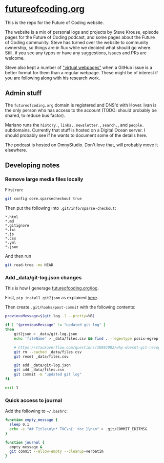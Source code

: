 # [futureofcoding.org](http://futureofcoding.org)

This is the repo for the Future of Coding website.

The website is a mix of personal logs and projects by Steve Krouse, episode pages for the Future of Coding podcast, and some pages about the Future of Coding community. Steve has turned over the website to community ownership, so things are in flux while we decided what should go where. Still, if you see any typos or have any suggestions, issues and PRs are welcome.

Steve also kept a number of ["virtual webpages"](https://github.com/futureofcoding/futureofcoding.org/issues?q=is%3Aopen+is%3Aissue+label%3A%22virtual+webpage%22) when a GitHub issue is a better format for them than a regular webpage. These might be of interest if you are following along with his research work.

## Admin stuff

The `futureofcoding.org` domain is registered and DNS'd with Hover. Ivan is the only person who has access to the account (TODO: should probably be shared, to reduce bus factor).

Mariano runs the `history.`, `links.`, `newsletter.`, `search.`, and `people.` subdomains. Currently that stuff is hosted on a Digital Ocean server. I should probably see if he wants to document some of the details here.

The podcast is hosted on OmnyStudio. Don't love that, will probably move it elsewhere.

## Developing notes

### Remove large media files locally

First run:

```bash
git config core.sparsecheckout true
```

Then put the following into `.git/info/sparse-checkout`:

```
*.html
*.md
*.gitignore
*.txt
*.js
*.css
*.yml
*.json
```

And then run


```bash
git read-tree -mu HEAD
```


### Add _data/git-log.json changes

This is how I generage [futureofcoding.org/log](futureofcoding.org/log).

First, `pip install git2json` as explained [here](https://github.com/tarmstrong/git2json#installation).

Then create `.git/hooks/post-commit` with the following contents:

```bash
previousMessage=$(git log -1 --pretty=%B)

if [ "$previousMessage" != "updated git log" ]
then
    git2json > _data/git-log.json
    echo 'fileName' > _data/files.csv && find . -regextype posix-egrep -regex ".*\.(md|html)$"  -not -path "./_site/*" >> _data/files.csv

    # https://stackoverflow.com/questions/16993082/why-doesnt-git-recognize-that-my-file-has-been-changed-therefore-git-add-not-w
    git rm --cached _data/files.csv
    git reset _data/files.csv

    git add _data/git-log.json
    git add _data/files.csv
    git commit -m "updated git log"
fi

exit 1
```

### Quick access to journal

Add the following to `~/.bashrc`:

```bash
function empty_message {
  sleep 0.1
  echo -e "## Title\n\n* TOC\n{: toc }\n\n" > .git/COMMIT_EDITMSG
}

function journal {
  empty_message &
  git commit --allow-empty --cleanup=verbatim
}
```

